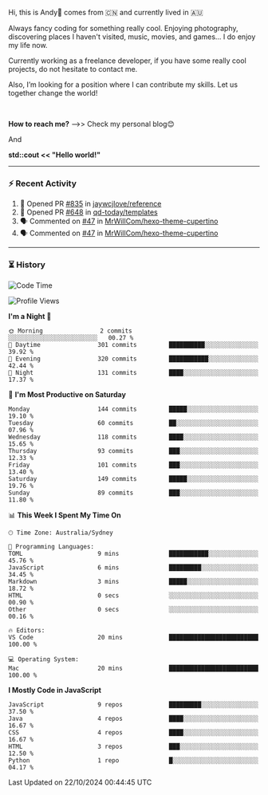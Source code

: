 Hi, this is Andy👋 comes from :cn: and currently lived in 🇦🇺

Always fancy coding for something really cool. Enjoying photography, discovering places I haven't visited, music, movies, and games... I do enjoy my life now.

Currently working as a freelance developer, if you have some really cool projects, do not hesitate to contact me.

Also, I’m looking for a position where I can contribute my skills. Let us together change the world!

<br>

<b>How to reach me?</b> -->> Check my personal blog😊

And

**std::cout << "Hello world!"**

---

### ⚡ Recent Activity
<!--START_SECTION:activity-->
1. 💪 Opened PR [#835](https://github.com/jaywcjlove/reference/pull/835) in [jaywcjlove/reference](https://github.com/jaywcjlove/reference)
2. 💪 Opened PR [#648](https://github.com/qd-today/templates/pull/648) in [qd-today/templates](https://github.com/qd-today/templates)
3. 🗣 Commented on [#47](https://github.com/MrWillCom/hexo-theme-cupertino/issues/47#issuecomment-1879639014) in [MrWillCom/hexo-theme-cupertino](https://github.com/MrWillCom/hexo-theme-cupertino)
4. 🗣 Commented on [#47](https://github.com/MrWillCom/hexo-theme-cupertino/issues/47#issuecomment-1879638108) in [MrWillCom/hexo-theme-cupertino](https://github.com/MrWillCom/hexo-theme-cupertino)
<!--END_SECTION:activity-->

---

### ⏳ History
<!--START_SECTION:waka-->
![Code Time](http://img.shields.io/badge/Code%20Time-223%20hrs%2040%20mins-blue)

![Profile Views](http://img.shields.io/badge/Profile%20Views-0-blue)

**I'm a Night 🦉** 

```text
🌞 Morning                2 commits           ░░░░░░░░░░░░░░░░░░░░░░░░░   00.27 % 
🌆 Daytime                301 commits         ██████████░░░░░░░░░░░░░░░   39.92 % 
🌃 Evening                320 commits         ███████████░░░░░░░░░░░░░░   42.44 % 
🌙 Night                  131 commits         ████░░░░░░░░░░░░░░░░░░░░░   17.37 % 
```
📅 **I'm Most Productive on Saturday** 

```text
Monday                   144 commits         █████░░░░░░░░░░░░░░░░░░░░   19.10 % 
Tuesday                  60 commits          ██░░░░░░░░░░░░░░░░░░░░░░░   07.96 % 
Wednesday                118 commits         ████░░░░░░░░░░░░░░░░░░░░░   15.65 % 
Thursday                 93 commits          ███░░░░░░░░░░░░░░░░░░░░░░   12.33 % 
Friday                   101 commits         ███░░░░░░░░░░░░░░░░░░░░░░   13.40 % 
Saturday                 149 commits         █████░░░░░░░░░░░░░░░░░░░░   19.76 % 
Sunday                   89 commits          ███░░░░░░░░░░░░░░░░░░░░░░   11.80 % 
```


📊 **This Week I Spent My Time On** 

```text
🕑︎ Time Zone: Australia/Sydney

💬 Programming Languages: 
TOML                     9 mins              ███████████░░░░░░░░░░░░░░   45.76 % 
JavaScript               6 mins              █████████░░░░░░░░░░░░░░░░   34.45 % 
Markdown                 3 mins              █████░░░░░░░░░░░░░░░░░░░░   18.72 % 
HTML                     0 secs              ░░░░░░░░░░░░░░░░░░░░░░░░░   00.90 % 
Other                    0 secs              ░░░░░░░░░░░░░░░░░░░░░░░░░   00.16 % 

🔥 Editors: 
VS Code                  20 mins             █████████████████████████   100.00 % 

💻 Operating System: 
Mac                      20 mins             █████████████████████████   100.00 % 
```

**I Mostly Code in JavaScript** 

```text
JavaScript               9 repos             █████████░░░░░░░░░░░░░░░░   37.50 % 
Java                     4 repos             ████░░░░░░░░░░░░░░░░░░░░░   16.67 % 
CSS                      4 repos             ████░░░░░░░░░░░░░░░░░░░░░   16.67 % 
HTML                     3 repos             ███░░░░░░░░░░░░░░░░░░░░░░   12.50 % 
Python                   1 repo              █░░░░░░░░░░░░░░░░░░░░░░░░   04.17 % 
```




 Last Updated on 22/10/2024 00:44:45 UTC
<!--END_SECTION:waka-->


<!---
JinchuanL/JinchuanL is a ✨ special ✨ repository because its `README.md` (this file) appears on your GitHub profile.
You can click the Preview link to take a look at your changes.
--->
